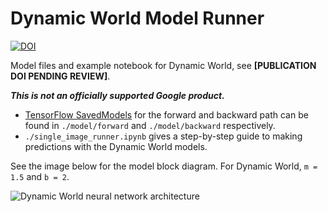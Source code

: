 # Dynamic World Model Runner
[![DOI](https://zenodo.org/badge/413957377.svg)](https://zenodo.org/badge/latestdoi/413957377)

Model files and example notebook for Dynamic World, see **[PUBLICATION DOI
PENDING REVIEW]**.

***This is not an officially supported Google product.***

-   [TensorFlow SavedModels](https://www.tensorflow.org/guide/saved_model) for
    the forward and backward path can be found in `./model/forward` and
    `./model/backward` respectively.
-   `./single_image_runner.ipynb` gives a step-by-step guide to making
    predictions with the Dynamic World models.

See the image below for the model block diagram. For Dynamic World, `m = 1.5`
and `b = 2`.

![Dynamic World neural network architecture](https://raw.github.com/google/dynamicworld/master/dw_model_arch.png)
